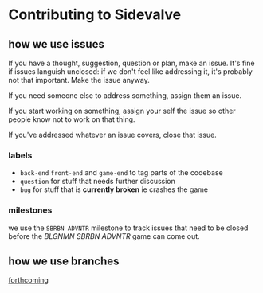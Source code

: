 # Contributing to Sidevalve

## how we use issues

If you have a thought, suggestion, question or plan, make an issue. It's fine if issues languish unclosed: if we don't feel like addressing it, it's probably not that important. Make the issue anyway.

If you need someone else to address something, assign them an issue.

If you start working on something, assign your self the issue so other people know not to work on that thing.

If you've addressed whatever an issue covers, close that issue.

### labels

* `back-end` `front-end` and `game-end` to tag parts of the codebase
* `question` for stuff that needs further discussion
* `bug` for stuff that is **currently broken** ie crashes the game

### milestones

we use the `SBRBN ADVNTR` milestone to track issues that need to be closed before the *BLGNMN SBRBN ADVNTR* game can come out.

## how we use branches

[forthcoming](https://github.com/sidevalve/sidevalve/issues/7)
